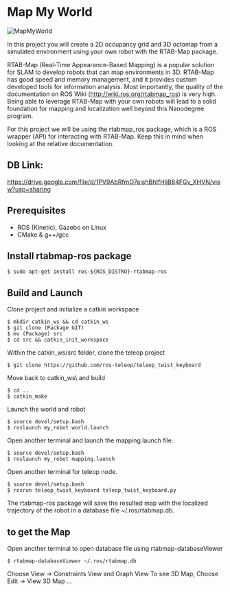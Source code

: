 # Map My World

![MapMyWorld](https://user-images.githubusercontent.com/18179768/156851419-8591042f-0b27-4421-8f99-d7f2d3a725f4.jpeg)

In this project you will create a 2D occupancy grid and 3D octomap from a simulated environment using your own robot with the RTAB-Map package.

RTAB-Map (Real-Time Appearance-Based Mapping) is a popular solution for SLAM to develop robots that can map environments in 3D. RTAB-Map has good speed and memory management, and it provides custom developed tools for information analysis. Most importantly, the quality of the documentation on ROS Wiki (http://wiki.ros.org/rtabmap_ros) is very high. Being able to leverage RTAB-Map with your own robots will lead to a solid foundation for mapping and localization well beyond this Nanodegree program.

For this project we will be using the rtabmap_ros package, which is a ROS wrapper (API) for interacting with RTAB-Map. Keep this in mind when looking at the relative documentation.

## DB Link: 
https://drive.google.com/file/d/1PV9AbRfmO7eishBhtfHljB84FGv_XHVN/view?usp=sharing

## Prerequisites
- ROS (Kinetic), Gazebo on Linux
- CMake & g++/gcc
## Install rtabmap-ros package
```
$ sudo apt-get install ros-${ROS_DISTRO}-rtabmap-ros
```
## Build and Launch
Clone project and initialize a catkin workspace
```
$ mkdir catkin_ws && cd catkin_ws
$ git clone (Package GIT)
$ mv (Package) src
$ cd src && catkin_init_workspace
```
Within the catkin_ws/src folder, clone the teleop project
```
$ git clone https://github.com/ros-teleop/teleop_twist_keyboard
```
Move back to catkin_ws\ and build
```
$ cd ..
$ catkin_make
```
Launch the world and robot
```
$ source devel/setup.bash
$ roslaunch my_robot world.launch
```

Open another terminal and launch the mapping.launch file.
```
$ source devel/setup.bash
$ roslaunch my_robot mapping.launch
```

Open another terminal for teleop node.

```
$ source devel/setup.bash
$ rosrun teleop_twist_keyboard teleop_twist_keyboard.py
```

The rtabmap-ros package will save the resulted map with the localized trajectory of the robot in a database file ~/.ros/rtabmap.db.

## to get the Map

Open another terminal to open database file using rtabmap-databaseViewer
```
$ rtabmap-databaseViewer ~/.ros/rtabmap.db
```

Choose View -> Constraints View and Graph View
To see 3D Map, Choose Edit -> View 3D Map ...

